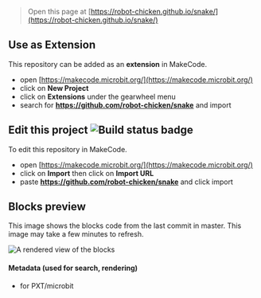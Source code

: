 
> Open this page at [https://robot-chicken.github.io/snake/](https://robot-chicken.github.io/snake/)

## Use as Extension

This repository can be added as an **extension** in MakeCode.

* open [https://makecode.microbit.org/](https://makecode.microbit.org/)
* click on **New Project**
* click on **Extensions** under the gearwheel menu
* search for **https://github.com/robot-chicken/snake** and import

## Edit this project ![Build status badge](https://github.com/robot-chicken/snake/workflows/MakeCode/badge.svg)

To edit this repository in MakeCode.

* open [https://makecode.microbit.org/](https://makecode.microbit.org/)
* click on **Import** then click on **Import URL**
* paste **https://github.com/robot-chicken/snake** and click import

## Blocks preview

This image shows the blocks code from the last commit in master.
This image may take a few minutes to refresh.

![A rendered view of the blocks](https://github.com/robot-chicken/snake/raw/master/.github/makecode/blocks.png)

#### Metadata (used for search, rendering)

* for PXT/microbit
<script src="https://makecode.com/gh-pages-embed.js"></script><script>makeCodeRender("{{ site.makecode.home_url }}", "{{ site.github.owner_name }}/{{ site.github.repository_name }}");</script>
